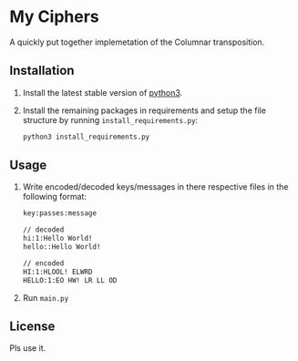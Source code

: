 # My Ciphers

A quickly put together implemetation of the Columnar transposition.

## Installation

1. Install the latest stable version of [python3](https://www.python.org/downloads/).
2. Install the remaining packages in requirements and setup the file structure by running `install_requirements.py`:

   ```bash
   python3 install_requirements.py
   ```

## Usage

1. Write encoded/decoded keys/messages in there respective files in the following format:

   ```bash
   key:passes:message

   // decoded
   hi:1:Hello World!
   hello::Hello World!

   // encoded
   HI:1:HLOOL! ELWRD
   HELLO:1:EO HW! LR LL OD
   ```

2. Run `main.py`

## License

Pls use it.
